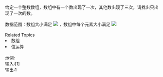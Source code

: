 <div>  给定一个整数数组，数组中有一个数出现了一次，其他数出现了三次，请找出只出现了一次的数。 </div> <div>  <br> </div> <div>  数据范围：数组大小满足 <img src="https://www.nowcoder.com/equation?tex=1%20%5Cle%20n%20%5Cle%2010%5E5%20%5C"> ，数组中每个元素大小满足 <img src="https://www.nowcoder.com/equation?tex=-2%5E%7B31%7D%20%5Cle%20%20%20val%20%5Cle%202%5E%7B31%7D-1%20%5C"><br> </div><div><br></div><div><div>Related Topics</div><div><li>数组</li><li>位运算</li></div></div><br>示例:<br>输入:[1]<br>输出:1
<br>